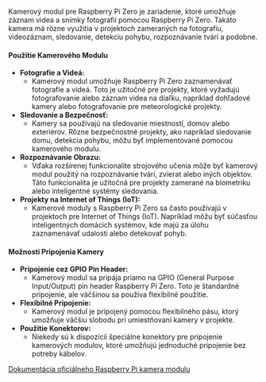 Kamerový modul pre Raspberry Pi Zero je zariadenie, ktoré umožňuje záznam videa a snímky fotografií pomocou Raspberry Pi Zero. Takáto kamera má rôzne využitia v projektoch zameraných na fotografiu, videozáznam, sledovanie, detekciu pohybu, rozpoznávanie tvárí a podobne.

#### Použitie Kamerového Modulu
- **Fotografie a Videá:**
	- Kamerový modul umožňuje Raspberry Pi Zero zaznamenávať fotografie a videá. Toto je užitočné pre projekty, ktoré vyžadujú fotografovanie alebo záznam videa na diaľku, napríklad dohľadové kamery alebo fotografovanie pre meteorologické projekty.
- **Sledovanie a Bezpečnosť:**
	- Kamery sa používajú na sledovanie miestností, domov alebo exteriérov. Rôzne bezpečnostné projekty, ako napríklad sledovanie domu, detekcia pohybu, môžu byť implementované pomocou kamerového modulu.
- **Rozpoznávanie Obrazu:**
	- Vďaka rozšírenej funkcionalite strojového učenia môže byť kamerový modul použitý na rozpoznávanie tvárí, zvierat alebo iných objektov. Táto funkcionalita je užitočná pre projekty zamerané na biometriku alebo inteligentné systémy sledovania.
- **Projekty na Internet of Things (IoT):**
	- Kamerové moduly s Raspberry Pi Zero sa často používajú v projektoch pre Internet of Things (IoT). Napríklad môžu byť súčasťou inteligentných domácich systémov, kde majú za úlohu zaznamenávať udalosti alebo detekovať pohyb.

#### Možnosti Pripojenia Kamery
- **Pripojenie cez GPIO Pin Header:**
	- Kamerový modul sa pripája priamo na GPIO (General Purpose Input/Output) pin header Raspberry Pi Zero. Toto je štandardné pripojenie, ale väčšinou sa používa flexibilné použitie.
- **Flexibilné Pripojenie:**
	- Kamerový modul je pripojený pomocou flexibilného pásu, ktorý umožňuje väčšiu slobodu pri umiestňovaní kamery v projekte.
- **Použitie Konektorov:**
	- Niekedy sú k dispozícii špeciálne konektory pre pripojenie kamerových modulov, ktoré umožňujú jednoduché pripojenie bez potreby kábelov.

[Dokumentácia oficiálneho Raspberry Pi kamera modulu](https://www.raspberrypi.com/documentation/accessories/camera.html)